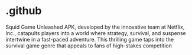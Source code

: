 # .github
Squid Game Unleashed APK, developed by the innovative team at Netflix, Inc., catapults players into a world where strategy, survival, and suspense intertwine in a fast-paced adventure. This thrilling game taps into the survival game genre that appeals to fans of high-stakes competition
